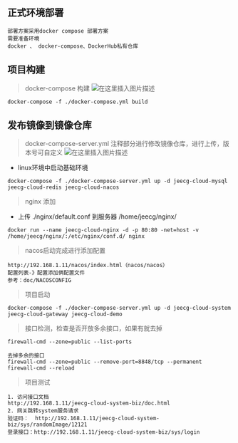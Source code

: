 ## 正式环境部署
```
部署方案采用docker compose 部署方案
需要准备环境
docker 、 docker-compose、DockerHub私有仓库
```
## 项目构建
> docker-compose 构建 ![在这里插入图片描述](https://img-blog.csdnimg.cn/20200619201242684.png?x-oss-process=image/watermark,type_ZmFuZ3poZW5naGVpdGk,shadow_10,text_aHR0cHM6Ly9ibG9nLmNzZG4ubmV0L3dlaXhpbl80MzkzNjEzMg==,size_16,color_FFFFFF,t_70)
```
docker-compose -f ./docker-compose.yml build
```
## 发布镜像到镜像仓库
> docker-compose-server.yml 注释部分进行修改镜像仓库，进行上传，版本号可自定义
![在这里插入图片描述](https://img-blog.csdnimg.cn/20200619201346353.png?x-oss-process=image/watermark,type_ZmFuZ3poZW5naGVpdGk,shadow_10,text_aHR0cHM6Ly9ibG9nLmNzZG4ubmV0L3dlaXhpbl80MzkzNjEzMg==,size_16,color_FFFFFF,t_70)
- linux环境中启动基础环境
```
docker-compose -f ./docker-compose-server.yml up -d jeecg-cloud-mysql jeecg-cloud-redis jeecg-cloud-nacos
```
> nginx 添加
- 上传 ./nginx/default.conf 到服务器 /home/jeecg/nginx/
```
docker run --name jeecg-cloud-nginx -d -p 80:80 -net=host -v /home/jeecg/nginx/:/etc/nginx/conf.d/ nginx
```
> nacos启动完成进行添加配置
```
http://192.168.1.11/nacos/index.html（nacos/nacos）
配置列表-》配置添加俩配置文件
参考：doc/NACOSCONFIG
```
> 项目启动
```
docker-compose -f ./docker-compose-server.yml up -d jeecg-cloud-system jeecg-cloud-gateway jeecg-cloud-demo
```
> 接口检测，检查是否开放多余接口，如果有就去掉
```
firewall-cmd --zone=public --list-ports

去掉多余的接口
firewall-cmd --zone=public --remove-port=8848/tcp --permanent
firewall-cmd --reload
```
> 项目测试
```
1. 访问接口文档
http://192.168.1.11/jeecg-cloud-system-biz/doc.html
2. 网关跳转system服务请求
验证码：  http://192.168.1.11/jeecg-cloud-system-biz/sys/randomImage/12121
登录接口：http://192.168.1.11/jeecg-cloud-system-biz/sys/login
```